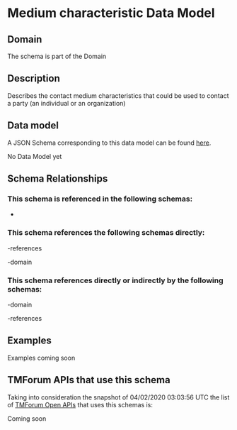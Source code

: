 # Medium characteristic Data Model

## Domain

The  schema is part of the  Domain

## Description

Describes the contact medium characteristics that could be used to contact a party (an individual or an organization)

## Data model

A JSON Schema corresponding to this data model can be found
[here](https://github.com/tmforum-rand/schemas/blob/candidates/Common/MediumCharacteristic.schema.json).

No Data Model yet

## Schema Relationships

### This schema is referenced in the following schemas:

-

### This schema references the following schemas directly:

-references

-domain

### This schema references directly or indirectly by the following schemas:

-domain

-references



## Examples

Examples coming soon

## TMForum APIs that use this schema

Taking into consideration the snapshot of 04/02/2020 03:03:56 UTC the list of [TMForum Open APIs](https://www.tmforum.org/open-apis/) that uses this schemas is:

Coming soon